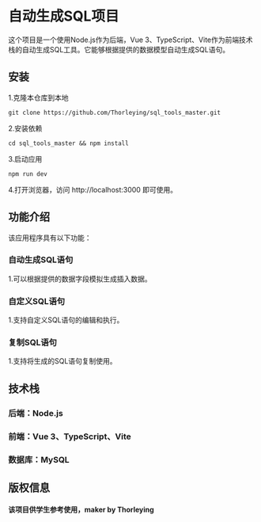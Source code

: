 # 自动生成SQL项目
这个项目是一个使用Node.js作为后端，Vue 3、TypeScript、Vite作为前端技术栈的自动生成SQL工具。它能够根据提供的数据模型自动生成SQL语句。

## 安装
1.克隆本仓库到本地

```
git clone https://github.com/Thorleying/sql_tools_master.git
```

2.安装依赖


```
cd sql_tools_master && npm install
```
3.启动应用

```
npm run dev
```
4.打开浏览器，访问 http://localhost:3000 即可使用。

## 功能介绍
该应用程序具有以下功能：

### 自动生成SQL语句
1.可以根据提供的数据字段模拟生成插入数据。
### 自定义SQL语句
1.支持自定义SQL语句的编辑和执行。
### 复制SQL语句
1.支持将生成的SQL语句复制使用。

## 技术栈
### 后端：Node.js
### 前端：Vue 3、TypeScript、Vite
### 数据库：MySQL
## 版权信息
#### 该项目供学生参考使用，maker by Thorleying
